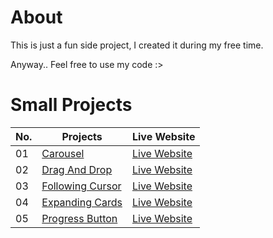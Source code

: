 # About
This is just a fun side project, I created it during my free time.

Anyway.. Feel free to use my code :>

# Small Projects

| No. | Projects | Live Website | 
|--| ---------- | --- | 
| 01 | [Carousel](https://github.com/MarvelCollin/Website-Dumpy/tree/main/Carousel)   | [Live Website](https://marvelcollin.github.io/Website-Dumpy/Carousel)  | 
| 02 | [Drag And Drop](https://github.com/MarvelCollin/Website-Dumpy/tree/main/DragAndDrop)   | [Live Website](https://marvelcollin.github.io/Website-Dumpy/DragAndDrop)  | 
| 03 | [Following Cursor](https://github.com/MarvelCollin/Website-Dumpy/tree/main/FollowingCursor)   | [Live Website](https://marvelcollin.github.io/Website-Dumpy/FollowingCursor)  | 
| 04 | [Expanding Cards](https://github.com/MarvelCollin/Website-Dumpy/tree/main/ExpandingCards)   | [Live Website](https://marvelcollin.github.io/Website-Dumpy/ExpandingCards)  | 
| 05 | [Progress Button](https://github.com/MarvelCollin/Website-Dumpy/tree/main/ProgressButton)   | [Live Website](https://marvelcollin.github.io/Website-Dumpy/ProgressButton)  | 
